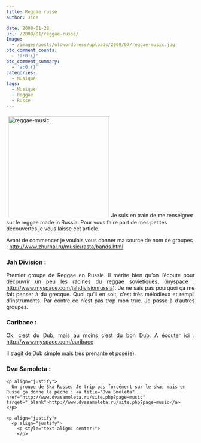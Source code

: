 ```yaml
---
title: Reggae russe
author: Jice

date: 2008-01-28
url: /2008/01/reggae-russe/
Image:
  - /images/posts/oldwordpress/uploads/2009/07/reggae-music.jpg
btc_comment_counts:
  - 'a:0:{}'
btc_comment_summary:
  - 'a:0:{}'
categories:
  - Musique
tags:
  - Musique
  - Reggae
  - Russe
---
```

[<img class="alignleft size-full wp-image-690" style="margin: 5px;" title="reggae-music" src="/images/posts/oldwordpress/uploads/2009/07/reggae-music.jpg" alt="reggae-music" width="270" height="270" />][1]Je suis en train de me renseigner sur le reggae made in Russia. Pour vous faire part de mes petites découvertes je vous laisse cet article.

Avant de commencer je voulais vous donner ma source de nom de groupes : <a onclick="window.open(this.href);return false;" href="http://www.zhurnal.ru/music/rasta/bands.html">http://www.zhurnal.ru/music/rasta/bands.html</a>

### Jah Division :

<p align="justify">
  Premier groupe de Reggae en Russie. Il mérite bien qu&#8217;on l&#8217;écoute pour découvrir un peu les racines du reggae soviétiques. (myspace : <a title="Jah Division" href="http://www.myspace.com/jahdivisionrussia" target="_blank">http://www.myspace.com/jahdivisionrussia</a>). Je ne sais pas pourquoi ça me fait penser à du grecque. Quoi qu&#8217;il en soit, c&#8217;est très mélodieux et rempli d&#8217;instruments. Par contre ce n&#8217;est pas trop mon truc. Je passe à d&#8217;autres groupes.
</p>

<p align="justify">
  <h3>
    Caribace :
  </h3>
  
  <p align="justify">
    Ok, c&#8217;est du Dub, mais au moins c&#8217;est du bon Dub. A écouter ici : <a title="Caribace" href="http://www.myspace.com/caribace" target="_blank">http://www.myspace.com/caribace</a>
  </p>
  
  <p align="justify">
    Il s&#8217;agit de Dub simple mais très prenante et posé(e).
  </p>
  
  <p align="justify">
    <h3>
      Dva Samoleta :
    </h3>
    
    <p align="justify">
      Un groupe de Ska Russe. Je trip pas forcément sur le ska, mais en Russe ça donne la pêche : <a title="Dva Smoleta" href="http://www.dvasamoleta.ru/site.php?page=music" target="_blank">http://www.dvasamoleta.ru/site.php?page=music</a>
    </p>
    
    <p align="justify">
      <p align="justify">
        <p style="text-align: center;">
        </p>

 [1]: /images/posts/oldwordpress/uploads/2009/07/reggae-music.jpg